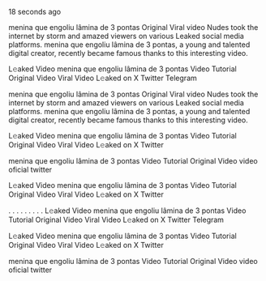 18 seconds ago

menina que engoliu lâmina de 3 pontas Original Viral video Nudes took the internet by storm and amazed viewers on various Leaked social media platforms. menina que engoliu lâmina de 3 pontas, a young and talented digital creator, recently became famous thanks to this interesting video.

L𝚎aked Video menina que engoliu lâmina de 3 pontas Video Tutorial Original Video Viral Video L𝚎aked on X Twitter Telegram

menina que engoliu lâmina de 3 pontas Original Viral video Nudes took the internet by storm and amazed viewers on various Leaked social media platforms. menina que engoliu lâmina de 3 pontas, a young and talented digital creator, recently became famous thanks to this interesting video.

L𝚎aked Video menina que engoliu lâmina de 3 pontas Video Tutorial Original Video Viral Video L𝚎aked on X Twitter

menina que engoliu lâmina de 3 pontas Video Tutorial Original Video video oficial twitter

L𝚎aked Video menina que engoliu lâmina de 3 pontas Video Tutorial Original Video Viral Video L𝚎aked on X Twitter

. . . . . . . . . L𝚎aked Video menina que engoliu lâmina de 3 pontas Video Tutorial Original Video Viral Video L𝚎aked on X Twitter Telegram

L𝚎aked Video menina que engoliu lâmina de 3 pontas Video Tutorial Original Video Viral Video L𝚎aked on X Twitter

menina que engoliu lâmina de 3 pontas Video Tutorial Original Video video oficial twitter
